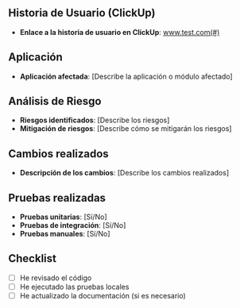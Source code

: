 ## Historia de Usuario (ClickUp)
- **Enlace a la historia de usuario en ClickUp**: www.test.com(#)

## Aplicación
- **Aplicación afectada**: [Describe la aplicación o módulo afectado]

## Análisis de Riesgo
- **Riesgos identificados**: [Describe los riesgos]
- **Mitigación de riesgos**: [Describe cómo se mitigarán los riesgos]

## Cambios realizados
- **Descripción de los cambios**: [Describe los cambios realizados]

## Pruebas realizadas
- **Pruebas unitarias**: [Sí/No]
- **Pruebas de integración**: [Sí/No]
- **Pruebas manuales**: [Sí/No]

## Checklist
- [ ] He revisado el código
- [ ] He ejecutado las pruebas locales
- [ ] He actualizado la documentación (si es necesario)